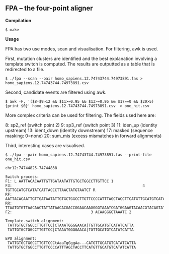 
FPA – the four-point aligner
----------------------------

**Compilation**

    $ make

**Usage**

FPA has two use modes, scan and visualisation. For filtering, awk is used.

First, mutation clusters are identified and the best explanation involving a template switch is computed. The results are outputted as a table that is redirected to a file.

    $ ./fpa --scan --pair homo_sapiens.12.74743744.74973891.fas > homo_sapiens.12.74743744.74973891.csv

Second, candidate events are filtered using awk.

    $ awk -F, '($8-$9>12 && $11>=0.95 && $13>=0.95 && $17==0 && $20>5) {print $0}' homo_sapiens.12.74743744.74973891.csv  > one_hit.csv

More complex criteria can be used for filtering. The fields used here
are:

8: sp2_ref     (switch point 2)
9: sp3_ref     (switch point 3)
11: iden_up    (identity upstream)
13: ident_down (identity downstream)
17: masked     (sequence masking: 0=none)
20: sum_mis    (excess mismatches in forward alignments)

Third, interesting cases are visualised.

    $ ./fpa --pair homo_sapiens.12.74743744.74973891.fas --print-file one_hit.csv 

    chr12:74744825-74744838

    Switch process:
    F1: L AATTACACAATTGTTGATAATATTGTGCTGGCCTTGTTCC 1
    F3:                                                          4 TGTTGCATGTCATATCATTACCCTTAACTATGTAATCT R
    RF:   AATTACACAATTGTTGATAATATTGTGCTGGCCTTGTTCCCCATTTAGCTACCTTCATGTTGCATGTCATATCATTACCCTTAACTATGTAATCT
    RR:   TTAATGTGTTAACAACTATTATAACACGACCGGAACAAGGGGTAAATCGATGGAAGTACAACGTACAGTATAGTAATGGGAATTGATACATTAGA
    F2:                                   3 ACAAGGGGTAAATC 2

    Template-switch alignment:
     TATTGTGCTGGCCTTGTTCC|CTAAATGGGGAACA|TGTTGCATGTCATATCATTA
     TATTGTGCTGGCCTTGTTCC|CTAAATGGGGAACA|TGTTGCATGTCATATCATTA

    EPO alignment:
     TATTGTGCTGGCCTTGTTCCCtAaaTgGggAa---CATGTTGCATGTCATATCATTA
     TATTGTGCTGGCCTTGTTCCCCATTTAGCTACCTTCATGTTGCATGTCATATCATTA

